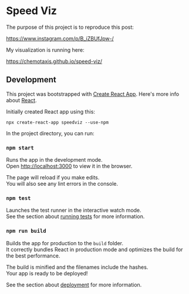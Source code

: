 # Speed Viz

The purpose of this project is to reproduce this post:

<https://www.instagram.com/p/B_iZBUfJpw-/>

My visualization is running here:

<https://chemotaxis.github.io/speed-viz/>

## Development

This project was bootstrapped with [Create React
App](https://github.com/facebook/create-react-app).  Here's more info about
[React](readme-react.md).

Initially created React app using this:

```shell
npx create-react-app speedviz --use-npm
```

In the project directory, you can run:

### `npm start`

Runs the app in the development mode.<br />
Open [http://localhost:3000](http://localhost:3000) to view it in the browser.

The page will reload if you make edits.<br />
You will also see any lint errors in the console.

### `npm test`

Launches the test runner in the interactive watch mode.<br />
See the section about [running tests](https://facebook.github.io/create-react-app/docs/running-tests) for more information.

### `npm run build`

Builds the app for production to the `build` folder.<br />
It correctly bundles React in production mode and optimizes the build for the best performance.

The build is minified and the filenames include the hashes.<br />
Your app is ready to be deployed!

See the section about [deployment](https://facebook.github.io/create-react-app/docs/deployment) for more information.
